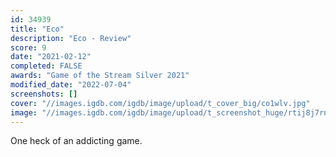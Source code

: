```yaml
---
id: 34939
title: "Eco"
description: "Eco - Review"
score: 9
date: "2021-02-12"
completed: FALSE
awards: "Game of the Stream Silver 2021"
modified_date: "2022-07-04"
screenshots: []
cover: "//images.igdb.com/igdb/image/upload/t_cover_big/co1wlv.jpg"
image: "//images.igdb.com/igdb/image/upload/t_screenshot_huge/rtij8j7rnmomazbtrwsb.jpg"
---
```

One heck of an addicting game.